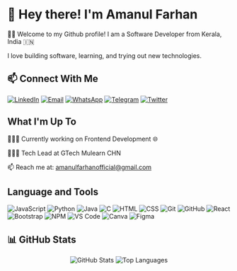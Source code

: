 # 👋 Hey there! I'm Amanul Farhan
🙏🏻 Welcome to my Github profile!
I am a Software Developer from Kerala, India 🇮🇳

I love building software, learning, and trying out new technologies.
## 📫 Connect With Me  
[![LinkedIn](https://img.shields.io/badge/LinkedIn-blue?style=for-the-badge&logo=linkedin)](https://www.linkedin.com/in/amanulfarhan)   [![Email](https://img.shields.io/badge/Email-D14836?style=for-the-badge&logo=gmail&logoColor=white)](mailto:amanulfarhanofficial@gmail.com)  [![WhatsApp](https://img.shields.io/badge/WhatsApp-25D366?style=for-the-badge&logo=whatsapp&logoColor=white)](https://wa.me/9747658149)  [![Telegram](https://img.shields.io/badge/Telegram-2CA5E0?style=for-the-badge&logo=telegram&logoColor=white)](https://t.me/Aman_007)  [![Twitter](https://img.shields.io/badge/Twitter-%231DA1F2.svg?style=for-the-badge&logo=twitter&logoColor=white)](https://x.com/AmanulFarhan)
## What I'm Up To
👨🏻‍💻 Currently working on Frontend Development 🌐

👨🏻‍💻 Tech Lead at GTech Mulearn CHN 

📫 Reach me at: amanulfarhanofficial@gmail.com
## Language and Tools
![JavaScript](https://img.shields.io/badge/JavaScript-F7DF1E?style=for-the-badge&logo=javascript&logoColor=black)  ![Python](https://img.shields.io/badge/Python-3776AB?style=for-the-badge&logo=python&logoColor=white)  ![Java](https://img.shields.io/badge/Java-007396?style=for-the-badge&logo=openjdk&logoColor=white)  ![C](https://img.shields.io/badge/C-00599C?style=for-the-badge&logo=c&logoColor=white)  ![HTML](https://img.shields.io/badge/HTML-E34F26?style=for-the-badge&logo=html5&logoColor=white)  ![CSS](https://img.shields.io/badge/CSS-1572B6?style=for-the-badge&logo=css3&logoColor=white)  ![Git](https://img.shields.io/badge/Git-F05032?style=for-the-badge&logo=git&logoColor=white)  ![GitHub](https://img.shields.io/badge/GitHub-181717?style=for-the-badge&logo=github&logoColor=white)  ![React](https://img.shields.io/badge/React-61DAFB?style=for-the-badge&logo=react&logoColor=black)  ![Bootstrap](https://img.shields.io/badge/Bootstrap-7952B3?style=for-the-badge&logo=bootstrap&logoColor=white)  ![NPM](https://img.shields.io/badge/NPM-CB3837?style=for-the-badge&logo=npm&logoColor=white)  ![VS Code](https://img.shields.io/badge/VS%20Code-007ACC?style=for-the-badge&logo=visualstudiocode&logoColor=white)  ![Canva](https://img.shields.io/badge/Canva-00C4CC?style=for-the-badge&logo=canva&logoColor=white)  ![Figma](https://img.shields.io/badge/Figma-F24E1E?style=for-the-badge&logo=figma&logoColor=white)  
## 📊 GitHub Stats  
<div align="center">
  <img src="https://github-readme-stats.vercel.app/api?username=AmanulFarhan&show_icons=true&theme=tokyonight&card_width=400&card_height=300" alt="GitHub Stats" />
  <img src="https://github-readme-stats.vercel.app/api/top-langs/?username=AmanulFarhan&layout=compact&theme=tokyonight&langs_count=8&card_width=500" alt="Top Languages" />
</div>
